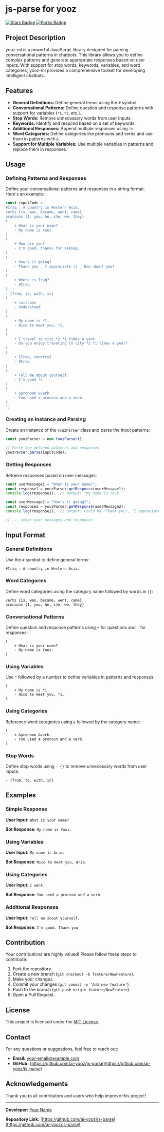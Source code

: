 
# js-parse for yooz


[![Stars Badge](https://img.shields.io/github/stars/ai-yooz/js-parse?style=social)](https://github.com/ai-yooz/js-parse/stargazers)
[![Forks Badge](https://img.shields.io/github/forks/ai-yooz/js-parse?style=social)](https://github.com/ai-yooz/js-parse/network/members)

## Project Description

yooz-ml is a powerful JavaScript library designed for parsing conversational patterns in chatbots. This library allows you to define complex patterns and generate appropriate responses based on user inputs. With support for stop words, keywords, variables, and word categories, yooz-ml provides a comprehensive toolset for developing intelligent chatbots.

## Features

- **General Definitions:** Define general terms using the `#` symbol.
- **Conversational Patterns:** Define question and response patterns with support for variables (`*1`, `*2`, etc.).
- **Stop Words:** Remove unnecessary words from user inputs.
- **Keywords:** Identify and respond based on a set of keywords.
- **Additional Responses:** Append multiple responses using `!>`.
- **Word Categories:** Define categories like pronouns and verbs and use them in patterns with `&`.
- **Support for Multiple Variables:** Use multiple variables in patterns and replace them in responses.

## Usage

### Defining Patterns and Responses

Define your conversational patterns and responses in a string format. Here's an example:

```javascript
const inputCode = `
#Iraq : A country in Western Asia.
verbs {is, was, became, went, came}
pronouns {I, you, he, she, we, they}
(
    + What is your name?
    - My name is Youz.
)
(
    + How are you?
    - I'm good, thanks for asking.
)
(
    + How's it going?
    - Thank you _ I appreciate it _ How about you?
)
(
    + Where is Iraq?
    - #Iraq
)
- {from, to, with, in}
(
    + suitcase
    - Understood
)
(
    + My name is *1.
    - Nice to meet you, *1.
)
(
    + I travel to city *2 *1 times a year.
    - Do you enjoy traveling to city *2 *1 times a year?
)
(
    + {Iraq, country}
    - #Iraq
)
(
    + Tell me about yourself.
    - I'm good !>
)
(
    + &pronoun &verb.
    - You used a pronoun and a verb.
)
`;
```

### Creating an Instance and Parsing

Create an instance of the `YouzParser` class and parse the input patterns:

```javascript
const youzParser = new YouzParser();

// Parse the defined patterns and responses
youzParser.parse(inputCode);
```

### Getting Responses

Retrieve responses based on user messages:

```javascript
const userMessage1 = "What is your name?";
const response1 = youzParser.getResponse(userMessage1);
console.log(response1);  // Output: "My name is Youz."

const userMessage2 = "How's it going?";
const response2 = youzParser.getResponse(userMessage2);
console.log(response2);  // Output: Could be "Thank you", "I appreciate it", or "How about you?"

// ... other user messages and responses
```

## Input Format

### General Definitions

Use the `#` symbol to define general terms:

```
#Iraq : A country in Western Asia.
```

### Word Categories

Define word categories using the category name followed by words in `{}`:

```
verbs {is, was, became, went, came}
pronouns {I, you, he, she, we, they}
```

### Conversational Patterns

Define question and response patterns using `+` for questions and `-` for responses:

```
(
    + What is your name?
    - My name is Youz.
)
```

### Using Variables

Use `*` followed by a number to define variables in patterns and responses:

```
(
    + My name is *1.
    - Nice to meet you, *1.
)
```

### Using Categories

Reference word categories using `&` followed by the category name:

```
(
    + &pronoun &verb.
    - You used a pronoun and a verb.
)
```

### Stop Words

Define stop words using `- {}` to remove unnecessary words from user inputs:

```
- {from, to, with, in}
```

## Examples

### Simple Response

**User Input:** `What is your name?`

**Bot Response:** `My name is Youz.`

### Using Variables

**User Input:** `My name is Aria.`

**Bot Response:** `Nice to meet you, Aria.`

### Using Categories

**User Input:** `I went.`

**Bot Response:** `You used a pronoun and a verb.`

### Additional Responses

**User Input:** `Tell me about yourself.`

**Bot Response:** `I'm good. Thank you`

## Contribution

Your contributions are highly valued! Please follow these steps to contribute:

1. Fork the repository.
2. Create a new branch (`git checkout -b feature/NewFeature`).
3. Make your changes.
4. Commit your changes (`git commit -m 'Add new feature'`).
5. Push to the branch (`git push origin feature/NewFeature`).
6. Open a Pull Request.

## License

This project is licensed under the [MIT License](LICENSE).

## Contact

For any questions or suggestions, feel free to reach out:

- **Email:** [your-email@example.com](mailto:your-email@example.com)
- **GitHub:** [https://github.com/ai-yooz/js-parse](https://github.com/ai-yooz/js-parse)

## Acknowledgements

Thank you to all contributors and users who help improve this project!

---

**Developer:** [Your Name](https://github.com/ai-yooz)

**Repository Link:** [https://github.com/ai-yooz/js-parse](https://github.com/ai-yooz/js-parse)
